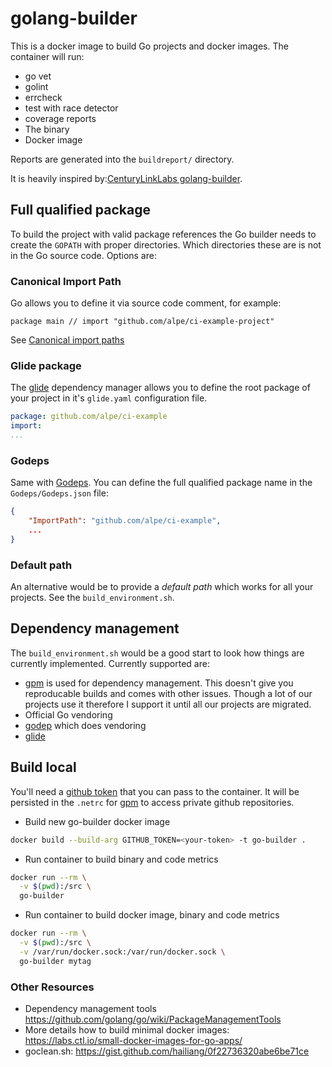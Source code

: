 # golang-builder

This is a docker image to build Go projects and docker images. The container will run:
* go vet
* golint
* errcheck
* test with race detector
* coverage reports
* The binary
* Docker image


Reports are generated into the `buildreport/` directory.

It is heavily inspired by:[CenturyLinkLabs golang-builder](https://github.com/CenturyLinkLabs/golang-builder).

## Full qualified package
To build the project with valid package references the Go builder needs to create the `GOPATH` with proper directories. Which directories
these are is not in the Go source code. Options are:

### Canonical Import Path
Go allows you to define it via source code comment, for example:

```
package main // import "github.com/alpe/ci-example-project"
```
See [Canonical import paths](https://golang.org/doc/go1.4#canonicalimports)


### Glide package
The [glide](https://github.com/Masterminds/glide) dependency manager allows you to define the root package of your project in it's `glide.yaml` configuration file.
```yaml
package: github.com/alpe/ci-example
import:
...

```
### Godeps
Same with [Godeps](https://github.com/tools/godep). You can define the full qualified package name in the `Godeps/Godeps.json` file:
```json
{
    "ImportPath": "github.com/alpe/ci-example",
    ...
}
```


### Default path
An alternative would be to provide a *default path* which works for all your projects. See the `build_environment.sh`.

## Dependency management
The `build_environment.sh` would be a good start to look how things are currently implemented. Currently supported are:

* [gpm](https://github.com/pote/gpm) is used for dependency management. This doesn't give you reproducable builds and comes with
other issues. Though a lot of our projects use it therefore I support it until all our projects are migrated.
* Official Go vendoring
* [godep](https://github.com/tools/godep) which does vendoring
* [glide](https://github.com/Masterminds/glide)

## Build local

You'll need a [github token](https://github.com/settings/tokens) that you can pass to the container. It will be persisted in the `.netrc` for [gpm](https://github.com/pote/gpm) to access private github repositories.

* Build new go-builder docker image
~~~bash
docker build --build-arg GITHUB_TOKEN=<your-token> -t go-builder .
~~~

* Run container to build binary and code metrics
~~~bash
docker run --rm \
  -v $(pwd):/src \
  go-builder
~~~

* Run container to build docker image, binary and code metrics
~~~bash
docker run --rm \
  -v $(pwd):/src \
  -v /var/run/docker.sock:/var/run/docker.sock \
  go-builder mytag
~~~


### Other Resources
* Dependency management tools https://github.com/golang/go/wiki/PackageManagementTools
* More details how to build minimal docker images: https://labs.ctl.io/small-docker-images-for-go-apps/
* goclean.sh: https://gist.github.com/hailiang/0f22736320abe6be71ce
